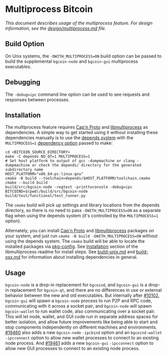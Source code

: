 # Multiprocess Bitcoin

_This document describes usage of the multiprocess feature. For design information, see the [design/multiprocess.md](design/multiprocess.md) file._

## Build Option

On Unix systems, the `-DWITH_MULTIPROCESS=ON` build option can be passed to build the supplemental `bgcoin-node` and `bgcoin-gui` multiprocess executables.

## Debugging

The `-debug=ipc` command line option can be used to see requests and responses between processes.

## Installation

The multiprocess feature requires [Cap'n Proto](https://capnproto.org/) and [libmultiprocess](https://github.com/chaincodelabs/libmultiprocess) as dependencies. A simple way to get started using it without installing these dependencies manually is to use the [depends system](../depends) with the `MULTIPROCESS=1` [dependency option](../depends#dependency-options) passed to make:

```
cd <BITCOIN_SOURCE_DIRECTORY>
make -C depends NO_QT=1 MULTIPROCESS=1
# Set host platform to output of gcc -dumpmachine or clang -dumpmachine or check the depends/ directory for the generated subdirectory name
HOST_PLATFORM="x86_64-pc-linux-gnu"
cmake -B build --toolchain=depends/$HOST_PLATFORM/toolchain.cmake
cmake --build build
build/src/bgcoin-node -regtest -printtoconsole -debug=ipc
BITCOIND=$(pwd)/build/src/bgcoin-node build/test/functional/test_runner.py
```

The `cmake` build will pick up settings and library locations from the depends directory, so there is no need to pass `-DWITH_MULTIPROCESS=ON` as a separate flag when using the depends system (it's controlled by the `MULTIPROCESS=1` option).

Alternately, you can install [Cap'n Proto](https://capnproto.org/) and [libmultiprocess](https://github.com/chaincodelabs/libmultiprocess) packages on your system, and just run `cmake -B build -DWITH_MULTIPROCESS=ON` without using the depends system. The `cmake` build will be able to locate the installed packages via [pkg-config](https://www.freedesktop.org/wiki/Software/pkg-config/). See [Installation](https://github.com/chaincodelabs/libmultiprocess/blob/master/doc/install.md) section of the libmultiprocess readme for install steps. See [build-unix.md](build-unix.md) and [build-osx.md](build-osx.md) for information about installing dependencies in general.

## Usage

`bgcoin-node` is a drop-in replacement for `bgcoind`, and `bgcoin-gui` is a drop-in replacement for `bgcoin-qt`, and there are no differences in use or external behavior between the new and old executables. But internally after [#10102](https://github.com/BGCoinDev/bgcoin/pull/10102), `bgcoin-gui` will spawn a `bgcoin-node` process to run P2P and RPC code, communicating with it across a socket pair, and `bgcoin-node` will spawn `bgcoin-wallet` to run wallet code, also communicating over a socket pair. This will let node, wallet, and GUI code run in separate address spaces for better isolation, and allow future improvements like being able to start and stop components independently on different machines and environments.
[#19460](https://github.com/BGCoinDev/bgcoin/pull/19460) also adds a new `bgcoin-node` `-ipcbind` option and an `bgcoind-wallet` `-ipcconnect` option to allow new wallet processes to connect to an existing node process.
And [#19461](https://github.com/BGCoinDev/bgcoin/pull/19461) adds a new `bgcoin-gui` `-ipcconnect` option to allow new GUI processes to connect to an existing node process.
